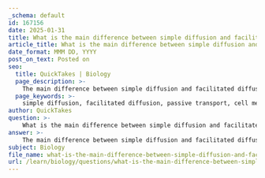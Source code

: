 ```yaml
---
_schema: default
id: 167156
date: 2025-01-31
title: What is the main difference between simple diffusion and facilitated diffusion in passive transport?
article_title: What is the main difference between simple diffusion and facilitated diffusion in passive transport?
date_format: MMM DD, YYYY
post_on_text: Posted on
seo:
  title: QuickTakes | Biology
  page_description: >-
    The main difference between simple diffusion and facilitated diffusion lies in the mechanisms for substances crossing the cell membrane, where simple diffusion involves direct passage for small nonpolar molecules, while facilitated diffusion requires transport proteins for larger or polar molecules.
  page_keywords: >-
    simple diffusion, facilitated diffusion, passive transport, cell membrane, concentration gradient, transport proteins, lipid bilayer, nonpolar molecules, polar molecules, glucose, oxygen, carbon dioxide, ions, sodium, potassium
author: QuickTakes
question: >-
    What is the main difference between simple diffusion and facilitated diffusion in passive transport?
answer: >-
    The main difference between simple diffusion and facilitated diffusion in passive transport lies in the mechanism by which substances cross the cell membrane.\n\n1. **Simple Diffusion**:\n   - **Definition**: Simple diffusion is the process by which small, nonpolar molecules move directly through the lipid bilayer of the cell membrane without the assistance of any transport proteins.\n   - **Characteristics**: \n     - It occurs along the concentration gradient, meaning substances move from areas of higher concentration to areas of lower concentration.\n     - No energy is required for this process.\n     - Examples of substances that typically undergo simple diffusion include oxygen (O2), carbon dioxide (CO2), and small lipids.\n\n2. **Facilitated Diffusion**:\n   - **Definition**: Facilitated diffusion involves the use of specific transport proteins (either channel proteins or carrier proteins) to help ions and polar molecules cross the membrane more efficiently.\n   - **Characteristics**:\n     - Like simple diffusion, facilitated diffusion also occurs along the concentration gradient and does not require energy.\n     - It is essential for the transport of larger or polar molecules that cannot easily pass through the hydrophobic lipid bilayer.\n     - Examples of substances that utilize facilitated diffusion include glucose and ions such as sodium (Na+) and potassium (K+).\n\nIn summary, while both simple diffusion and facilitated diffusion are forms of passive transport that do not require energy and move substances along their concentration gradient, the key difference is that simple diffusion allows small nonpolar molecules to pass directly through the membrane, whereas facilitated diffusion requires transport proteins to assist in the movement of larger or polar molecules.
subject: Biology
file_name: what-is-the-main-difference-between-simple-diffusion-and-facilitated-diffusion-in-passive-transport.md
url: /learn/biology/questions/what-is-the-main-difference-between-simple-diffusion-and-facilitated-diffusion-in-passive-transport
---
```


&nbsp;